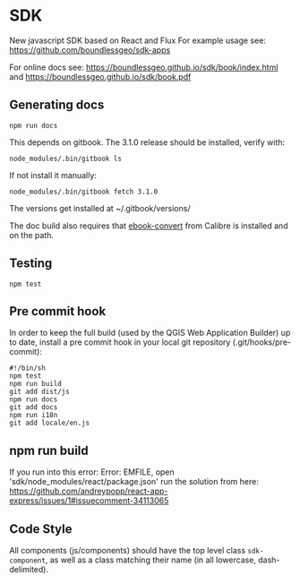 # SDK
New javascript SDK based on React and Flux
For example usage see: https://github.com/boundlessgeo/sdk-apps

For online docs see: https://boundlessgeo.github.io/sdk/book/index.html and https://boundlessgeo.github.io/sdk/book.pdf

## Generating docs

    npm run docs

This depends on gitbook. The 3.1.0 release should be installed, verify with:

    node_modules/.bin/gitbook ls

If not install it manually:

    node_modules/.bin/gitbook fetch 3.1.0

The versions get installed at ~/.gitbook/versions/

The doc build also requires that [ebook-convert](https://calibre-ebook.com) from Calibre is installed and on the path.

## Testing
    npm test

## Pre commit hook
In order to keep the full build (used by the QGIS Web Application Builder) up to date, install a pre commit hook in your local git repository (.git/hooks/pre-commit):

    #!/bin/sh
    npm test
    npm run build
    git add dist/js
    npm run docs
    git add docs
    npm run i18n
    git add locale/en.js

## npm run build
If you run into this error: Error: EMFILE, open 'sdk/node_modules/react/package.json' run the solution from here: https://github.com/andreypopp/react-app-express/issues/1#issuecomment-34113065

## Code Style

All components (js/components) should have the top level class `sdk-component`, as well as a class matching their name (in all lowercase, dash-delimited).
